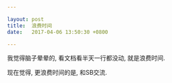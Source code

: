 ```yaml
---

layout: post
title:  浪费时间
date:   2017-04-06 13:50:30 +0800

---
```


我觉得脑子晕晕的, 看文档看半天一行都没动, 就是浪费时间.

现在觉得, 更浪费时间的是, 和SB交流.
